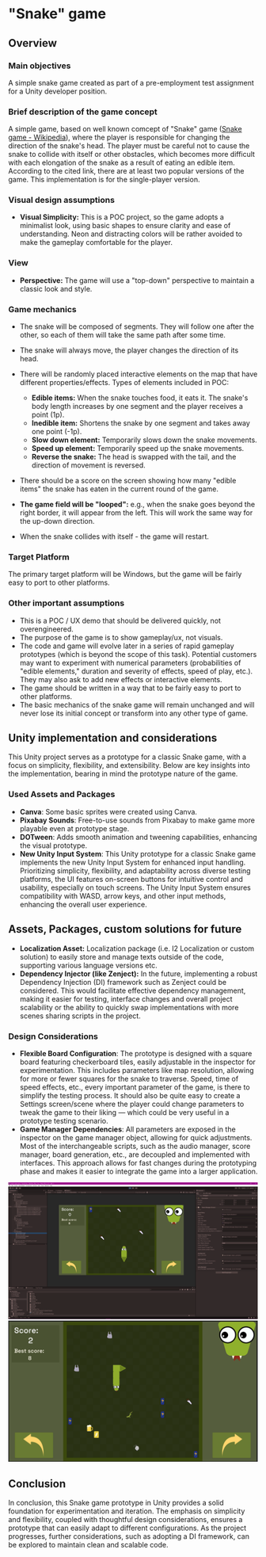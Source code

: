 # "Snake" game

## Overview
### Main objectives
A simple snake game created as part of a pre-employment test assignment for a Unity developer position.

### Brief description of the game concept
A simple game, based on well known comcept of "Snake" game ([Snake game - Wikipedia](https://en.wikipedia.org/wiki/Snake_(video_game_genre))),  where the player is responsible for changing the direction of the snake's head. The player must be careful not to cause the snake to collide with itself or other obstacles, which becomes more difficult with each elongation of the snake as a result of eating an edible item. According to the cited link, there are at least two popular versions of the game. This implementation is for the single-player version.


### Visual design assumptions
- **Visual Simplicity:** This is a POC project, so the game adopts a minimalist look, using basic shapes to ensure clarity and ease of understanding. Neon and distracting colors will be rather avoided to make the gameplay comfortable for the player.

### View
- **Perspective:** The game will use a "top-down" perspective to maintain a classic look and style.

### Game mechanics
- The snake will be composed of segments. They will follow one after the other, so each of them will take the same path after some time.
- The snake will always move, the player changes the direction of its head.
- There will be randomly placed interactive elements on the map that have different properties/effects.
  Types of elements included in POC:
  - **Edible items:** When the snake touches food, it eats it. The snake's body length increases by one segment and the player receives a point (1p).
  - **Inedible item:** Shortens the snake by one segment and takes away one point (-1p).
  - **Slow down element:** Temporarily slows down the snake movements.
  - **Speed up element:** Temporarily speed up the snake movements.
  - **Reverse the snake:** The head is swapped with the tail, and the direction of movement is reversed.

- There should be a score on the screen showing how many "edible items" the snake has eaten in the current round of the game.

- **The game field will be "looped":** e.g., when the snake goes beyond the right border, it will appear from the left. This will work the same way for the up-down direction.

- When the snake collides with itself - the game will restart.


### Target Platform
  The primary target platform will be Windows, but the game will be fairly easy to port to other platforms.

### Other important assumptions
- This is a POC / UX demo that should be delivered quickly, not overengineered.
- The purpose of the game is to show gameplay/ux, not visuals.
- The code and game will evolve later in a series of rapid gameplay prototypes (which is beyond the scope of this task). Potential customers may want to experiment with numerical parameters (probabilities of "edible elements," duration and severity of effects, speed of play, etc.). They may also ask to add new effects or interactive elements. 
- The game should be written in a way that to be fairly easy to port to other platforms.
- The basic mechanics of the snake game will remain unchanged and will never lose its initial concept or transform into any other type of game.

## Unity implementation and considerations
This Unity project serves as a prototype for a classic Snake game, with a focus on simplicity, flexibility, and extensibility. Below are key insights into the implementation, bearing in mind the prototype nature of the game.

### Used Assets and Packages
- **Canva**: Some basic sprites were created using Canva.
- **Pixabay Sounds**: Free-to-use sounds from Pixabay to make game more playable even at prototype stage.
- **DOTween**: Adds smooth animation and tweening capabilities, enhancing the visual prototype.
- **New Unity Input System**: This Unity prototype for a classic Snake game implements the new Unity Input System for enhanced input handling. Prioritizing simplicity, flexibility, and adaptability across diverse testing platforms, the UI features on-screen buttons for intuitive control and usability, especially on touch screens. The Unity Input System ensures compatibility with WASD, arrow keys, and other input methods, enhancing the overall user experience.

## Assets, Packages, custom solutions for future
- **Localization Asset:** Localization package (i.e. I2 Localization or custom solution) to easily store and manage texts outside of the code, supporting various language versions etc.
- **Dependency Injector (like Zenject):** In the future, implementing a robust Dependency Injection (DI) framework such as Zenject could be considered. This would facilitate effective dependency management, making it easier for testing, interface changes and overall project scalability or the ability to quickly swap implementations with more scenes sharing scripts in the project.

### Design Considerations

- **Flexible Board Configuration**: The prototype is designed with a square board featuring checkerboard tiles, easily adjustable in the inspector for experimentation. This includes parameters like map resolution, allowing for more or fewer squares for the snake to traverse. Speed, time of speed effects, etc., every important parameter of the game, is there to simplify the testing process. It should also be quite easy to create a Settings screen/scene where the player could change parameters to tweak the game to their liking — which could be very useful in a prototype testing scenario.
- **Game Manager Dependencies**: All parameters are exposed in the inspector on the game manager object, allowing for quick adjustments. Most of the interchangeable scripts, such as the audio manager, score manager, board generation, etc., are decoupled and implemented with interfaces. This approach allows for fast changes during the prototyping phase and makes it easier to integrate the game into a larger application.

![Local Image](/gameScreenRec/Screen_snake.png)
![Local Image](/gameScreenRec/gameView.png)

## Conclusion

In conclusion, this Snake game prototype in Unity provides a solid foundation for experimentation and iteration. The emphasis on simplicity and flexibility, coupled with thoughtful design considerations, ensures a prototype that can easily adapt to different configurations. As the project progresses, further considerations, such as adopting a DI framework, can be explored to maintain clean and scalable code. 
